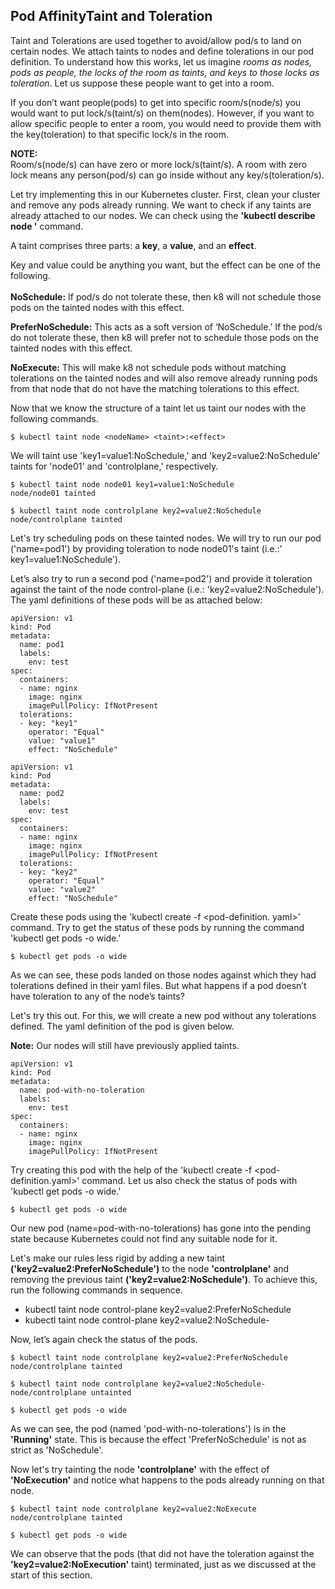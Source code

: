 ## Pod AffinityTaint and Toleration
Taint and Tolerations are used together to avoid/allow pod/s to land on certain nodes. 
We attach taints to nodes and define tolerations in our pod definition. 
To understand how this works, let us imagine *rooms as nodes, pods as people, the locks of the room as taints, and keys to those locks as toleration*. 
Let us suppose these people want to get into a room.

If you don’t want people(pods) to get into specific room/s(node/s) you would want to put lock/s(taint/s) on them(nodes). However, if you want to allow specific people to enter a room, you would need to provide them with the key(toleration) to that specific lock/s in the room.

**NOTE:** <br/>
Room/s(node/s) can have zero or more lock/s(taint/s). A room with zero lock means any person(pod/s) can go inside without any key/s(toleration/s).

Let try implementing this in our Kubernetes cluster. 
First, clean your cluster and remove any pods already running. 
We want to check if any taints are already attached to our nodes. 
We can check using the **'kubectl describe node <nodeName>'** command.

A taint comprises three parts: a **key**, a **value**, and an **effect**.

Key and value could be anything you want, but the effect can be one of the following. <br/><br/>
**NoSchedule:** If pod/s do not tolerate these, then k8 will not schedule those pods on the tainted nodes with this effect.

**PreferNoSchedule:** This acts as a soft version of ‘NoSchedule.’ If the pod/s do not tolerate these, then k8 will prefer not to schedule those pods on the tainted nodes with this effect.

**NoExecute:** This will make k8 not schedule pods without matching tolerations on the tainted nodes and will also remove already running pods from that node that do not have the matching tolerations to this effect.

Now that we know the structure of a taint let us taint our nodes with the following commands.

``` shell
$ kubectl taint node <nodeName> <taint>:<effect>
```

We will taint use 'key1=value1:NoSchedule,' and 'key2=value2:NoSchedule' taints for 'node01' and 'controlplane,' respectively.

``` shell
$ kubectl taint node node01 key1=value1:NoSchedule 
node/node01 tainted
```

``` shell
$ kubectl taint node controlplane key2=value2:NoSchedule 
node/controlplane tainted
```

Let's try scheduling pods on these tainted nodes. 
We will try to run our pod ('name=pod1') by providing toleration to node node01's taint 
(i.e.:' key1=value1:NoSchedule').

Let’s also try to run a second pod ('name=pod2') and provide it toleration against the taint of the node control-plane (i.e.: 'key2=value2:NoSchedule'). The yaml definitions of these pods will be as attached below:

``` shell
apiVersion: v1
kind: Pod
metadata:
  name: pod1
  labels:
    env: test
spec:
  containers:
  - name: nginx
    image: nginx
    imagePullPolicy: IfNotPresent
  tolerations:
  - key: "key1"
    operator: "Equal"
    value: "value1"
    effect: "NoSchedule"
``` 

``` shell
apiVersion: v1
kind: Pod
metadata:
  name: pod2
  labels:
    env: test
spec:
  containers:
  - name: nginx
    image: nginx
    imagePullPolicy: IfNotPresent
  tolerations:
  - key: "key2"
    operator: "Equal"
    value: "value2"
    effect: "NoSchedule"
``` 

Create these pods using the 'kubectl create -f <pod-definition. yaml>' command. 
Try to get the status of these pods by running the command 'kubectl get pods -o wide.'

``` shell
$ kubectl get pods -o wide
``` 

As we can see, these pods landed on those nodes against which they had tolerations defined in their yaml files. 
But what happens if a pod doesn’t have toleration to any of the node’s taints?

Let's try this out. For this, we will create a new pod without any tolerations defined. 
The yaml definition of the pod is given below.

**Note:** Our nodes will still have previously applied taints.

``` shell
apiVersion: v1
kind: Pod
metadata:
  name: pod-with-no-toleration
  labels:
    env: test
spec:
  containers:
  - name: nginx
    image: nginx
    imagePullPolicy: IfNotPresent
``` 

Try creating this pod with the help of the 'kubectl create -f <pod-definition.yaml>' command. 
Let us also check the status of pods with 'kubectl get pods -o wide.'

``` shell
$ kubectl get pods -o wide
``` 

Our new pod (name=pod-with-no-tolerations) has gone into the pending state because 
Kubernetes could not find any suitable node for it.

Let's make our rules less rigid by adding a new taint **('key2=value2:PreferNoSchedule')** to the node **'controlplane'** and removing the previous taint **('key2=value2:NoSchedule')**. 
To achieve this, run the following commands in sequence.

* kubectl taint node control-plane key2=value2:PreferNoSchedule
* kubectl taint node control-plane key2=value2:NoSchedule-

Now, let’s again check the status of the pods.

``` shell
$ kubectl taint node controlplane key2=value2:PreferNoSchedule
node/controlplane tainted
``` 

``` shell
$ kubectl taint node controlplane key2=value2:NoSchedule-
node/controlplane untainted
``` 

``` shell
$ kubectl get pods -o wide
``` 

As we can see, the pod (named 'pod-with-no-tolerations') is in the **'Running'** state. 
This is because the effect 'PreferNoSchedule' is not as strict as 'NoSchedule'.

Now let's try tainting the node **'controlplane'** with the effect of **'NoExecution'** and notice what happens to the pods already running on that node.

``` shell
$ kubectl taint node controlplane key2=value2:NoExecute
node/controlplane tainted
``` 

``` shell
$ kubectl get pods -o wide
``` 

We can observe that the pods (that did not have the toleration against the **'key2=value2:NoExecution'** taint) terminated, just as we discussed at the start of this section.